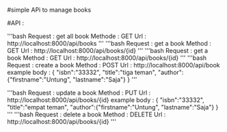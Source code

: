 #simple APi to  manage books



#API :

'''bash
Request : get all book
Methode : GET
Url     : http://localhost:8000/api/books
'''
'''bash
Request : get a book
Method  : GET
Url     : http://localhost:8000/api/books/{id}
'''
'''bash
Request : get a book
Method  : GET
Url     : http://localhost:8000/api/books/{id}
'''
'''bash
Request : create a book
Method  : POST
Url     : http://localhost:8000/api/book
example body : 
{
  "isbn":"33332",
   "title":"tiga teman",
   "author":{"firstname":"Untung",  "lastname":"Saja"}
}
'''

'''bash
Request : update a book
Method  : PUT
Url     : http://localhost:8000/api/books/{id}
example body : 
{
  "isbn":"33332",
   "title":"empat teman",
   "author":{"firstname":"Untung",  "lastname":"Saja"}
}
'''
'''bash
Request : delete a book
Method  : DELETE
Url     : http://localhost:8000/api/books/{id}
'''

